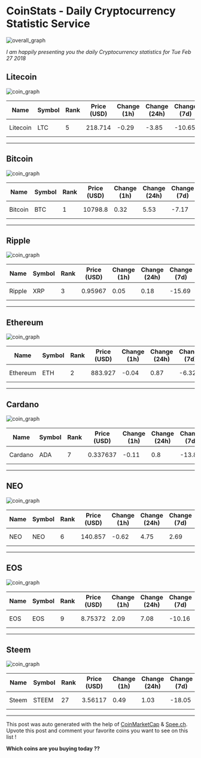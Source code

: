 # CoinStats - Daily Cryptocurrency Statistic Service

![overall_graph](https://spee.ch/2cc52eef41eaef7ac2cb5c360c58b6c4e7f2fa9d/overall1519741686552.png)

*I am happily presenting you the daily Cryptocurrency statistics for Tue Feb 27 2018*

## Litecoin

![coin_graph](https://spee.ch/793ca4f325b9f8cd99e1b86be1fbdc078906673f/litecoin1519741686552.png)

Name | Symbol | Rank | Price (USD) | Change (1h) | Change (24h) | Change (7d) | More Details
--- | --- | --- | --- | --- | --- | --- | ---
Litecoin | LTC | 5 | 218.714 | -0.29 | -3.85 | -10.65 | [Click here](https://coinmarketcap.com/currencies/litecoin)

---
  ## Bitcoin

![coin_graph](https://spee.ch/e6ee8e58ebe1888f391d2dad175c4c9508ab1e93/bitcoin1519741686552.png)

Name | Symbol | Rank | Price (USD) | Change (1h) | Change (24h) | Change (7d) | More Details
--- | --- | --- | --- | --- | --- | --- | ---
Bitcoin | BTC | 1 | 10798.8 | 0.32 | 5.53 | -7.17 | [Click here](https://coinmarketcap.com/currencies/bitcoin)

---
  ## Ripple

![coin_graph](https://spee.ch/81eb96b8ba363da72b152cf553d548e221810437/ripple1519741686552.png)

Name | Symbol | Rank | Price (USD) | Change (1h) | Change (24h) | Change (7d) | More Details
--- | --- | --- | --- | --- | --- | --- | ---
Ripple | XRP | 3 | 0.95967 | 0.05 | 0.18 | -15.69 | [Click here](https://coinmarketcap.com/currencies/ripple)

---
  ## Ethereum

![coin_graph](https://spee.ch/afcb624b6275fd58c5b0dd7b22695405f3334a7d/ethereum1519741686552.png)

Name | Symbol | Rank | Price (USD) | Change (1h) | Change (24h) | Change (7d) | More Details
--- | --- | --- | --- | --- | --- | --- | ---
Ethereum | ETH | 2 | 883.927 | -0.04 | 0.87 | -6.32 | [Click here](https://coinmarketcap.com/currencies/ethereum)

---
  ## Cardano

![coin_graph](https://spee.ch/2a804d7b2e1601bcb12fecf2422d1ba54dc3d35d/cardano1519741686552.png)

Name | Symbol | Rank | Price (USD) | Change (1h) | Change (24h) | Change (7d) | More Details
--- | --- | --- | --- | --- | --- | --- | ---
Cardano | ADA | 7 | 0.337637 | -0.11 | 0.8 | -13.86 | [Click here](https://coinmarketcap.com/currencies/cardano)

---
  ## NEO

![coin_graph](https://spee.ch/b1f0efd0341502e7d797f4e9e1024fae2715437b/neo1519741686552.png)

Name | Symbol | Rank | Price (USD) | Change (1h) | Change (24h) | Change (7d) | More Details
--- | --- | --- | --- | --- | --- | --- | ---
NEO | NEO | 6 | 140.857 | -0.62 | 4.75 | 2.69 | [Click here](https://coinmarketcap.com/currencies/neo)

---
  ## EOS

![coin_graph](https://spee.ch/e0e5ebe78c12c64b215ff94a4ee01df9f5e05405/eos1519741686552.png)

Name | Symbol | Rank | Price (USD) | Change (1h) | Change (24h) | Change (7d) | More Details
--- | --- | --- | --- | --- | --- | --- | ---
EOS | EOS | 9 | 8.75372 | 2.09 | 7.08 | -10.16 | [Click here](https://coinmarketcap.com/currencies/eos)

---
  ## Steem

![coin_graph](https://spee.ch/2175428d0c7a613e1e474c7e1a5860002ace687b/steem1519741686552.png)

Name | Symbol | Rank | Price (USD) | Change (1h) | Change (24h) | Change (7d) | More Details
--- | --- | --- | --- | --- | --- | --- | ---
Steem | STEEM | 27 | 3.56117 | 0.49 | 1.03 | -18.05 | [Click here](https://coinmarketcap.com/currencies/steem)

---
  

This post was auto generated with the help of [CoinMarketCap](https://coinmarketcap.com) & [Spee.ch](https://spee.ch).
Upvote this post and comment your favorite coins you want to see on this list !

**Which coins are you buying today ??**
